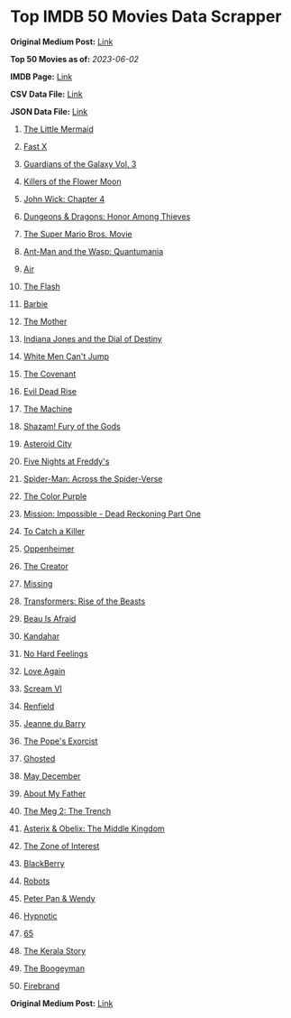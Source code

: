 # Top IMDB 50 Movies Data Scrapper

**Original Medium Post:** [Link](https://medium.com/@nishantsahoo/which-movie-should-i-watch-5c83a3c0f5b1) 

**Top 50 Movies as of:** _2023-06-02_

**IMDB Page:** [Link](http://www.imdb.com/search/title?release_date=2023,2023&title_type=feature)

**CSV Data File:** [Link](/Data/data.csv)

**JSON Data File:** [Link](/Data/data.json)

1. [The Little Mermaid](https://www.imdb.com/title/tt5971474/?ref_=adv_li_tt)

2. [Fast X](https://www.imdb.com/title/tt5433140/?ref_=adv_li_tt)

3. [Guardians of the Galaxy Vol. 3](https://www.imdb.com/title/tt6791350/?ref_=adv_li_tt)

4. [Killers of the Flower Moon](https://www.imdb.com/title/tt5537002/?ref_=adv_li_tt)

5. [John Wick: Chapter 4](https://www.imdb.com/title/tt10366206/?ref_=adv_li_tt)

6. [Dungeons & Dragons: Honor Among Thieves](https://www.imdb.com/title/tt2906216/?ref_=adv_li_tt)

7. [The Super Mario Bros. Movie](https://www.imdb.com/title/tt6718170/?ref_=adv_li_tt)

8. [Ant-Man and the Wasp: Quantumania](https://www.imdb.com/title/tt10954600/?ref_=adv_li_tt)

9. [Air](https://www.imdb.com/title/tt16419074/?ref_=adv_li_tt)

10. [The Flash](https://www.imdb.com/title/tt0439572/?ref_=adv_li_tt)

11. [Barbie](https://www.imdb.com/title/tt1517268/?ref_=adv_li_tt)

12. [The Mother](https://www.imdb.com/title/tt6968614/?ref_=adv_li_tt)

13. [Indiana Jones and the Dial of Destiny](https://www.imdb.com/title/tt1462764/?ref_=adv_li_tt)

14. [White Men Can't Jump](https://www.imdb.com/title/tt6436620/?ref_=adv_li_tt)

15. [The Covenant](https://www.imdb.com/title/tt4873118/?ref_=adv_li_tt)

16. [Evil Dead Rise](https://www.imdb.com/title/tt13345606/?ref_=adv_li_tt)

17. [The Machine](https://www.imdb.com/title/tt11040844/?ref_=adv_li_tt)

18. [Shazam! Fury of the Gods](https://www.imdb.com/title/tt10151854/?ref_=adv_li_tt)

19. [Asteroid City](https://www.imdb.com/title/tt14230388/?ref_=adv_li_tt)

20. [Five Nights at Freddy's](https://www.imdb.com/title/tt4589218/?ref_=adv_li_tt)

21. [Spider-Man: Across the Spider-Verse](https://www.imdb.com/title/tt9362722/?ref_=adv_li_tt)

22. [The Color Purple](https://www.imdb.com/title/tt1200263/?ref_=adv_li_tt)

23. [Mission: Impossible - Dead Reckoning Part One](https://www.imdb.com/title/tt9603212/?ref_=adv_li_tt)

24. [To Catch a Killer](https://www.imdb.com/title/tt10275534/?ref_=adv_li_tt)

25. [Oppenheimer](https://www.imdb.com/title/tt15398776/?ref_=adv_li_tt)

26. [The Creator](https://www.imdb.com/title/tt11858890/?ref_=adv_li_tt)

27. [Missing](https://www.imdb.com/title/tt10855768/?ref_=adv_li_tt)

28. [Transformers: Rise of the Beasts](https://www.imdb.com/title/tt5090568/?ref_=adv_li_tt)

29. [Beau Is Afraid](https://www.imdb.com/title/tt13521006/?ref_=adv_li_tt)

30. [Kandahar](https://www.imdb.com/title/tt5761544/?ref_=adv_li_tt)

31. [No Hard Feelings](https://www.imdb.com/title/tt15671028/?ref_=adv_li_tt)

32. [Love Again](https://www.imdb.com/title/tt10276482/?ref_=adv_li_tt)

33. [Scream VI](https://www.imdb.com/title/tt17663992/?ref_=adv_li_tt)

34. [Renfield](https://www.imdb.com/title/tt11358390/?ref_=adv_li_tt)

35. [Jeanne du Barry](https://www.imdb.com/title/tt17277414/?ref_=adv_li_tt)

36. [The Pope's Exorcist](https://www.imdb.com/title/tt13375076/?ref_=adv_li_tt)

37. [Ghosted](https://www.imdb.com/title/tt15326988/?ref_=adv_li_tt)

38. [May December](https://www.imdb.com/title/tt13651794/?ref_=adv_li_tt)

39. [About My Father](https://www.imdb.com/title/tt8373206/?ref_=adv_li_tt)

40. [The Meg 2: The Trench](https://www.imdb.com/title/tt9224104/?ref_=adv_li_tt)

41. [Asterix & Obelix: The Middle Kingdom](https://www.imdb.com/title/tt11210390/?ref_=adv_li_tt)

42. [The Zone of Interest](https://www.imdb.com/title/tt7160372/?ref_=adv_li_tt)

43. [BlackBerry](https://www.imdb.com/title/tt21867434/?ref_=adv_li_tt)

44. [Robots](https://www.imdb.com/title/tt12579470/?ref_=adv_li_tt)

45. [Peter Pan & Wendy](https://www.imdb.com/title/tt5635026/?ref_=adv_li_tt)

46. [Hypnotic](https://www.imdb.com/title/tt8080204/?ref_=adv_li_tt)

47. [65](https://www.imdb.com/title/tt12261776/?ref_=adv_li_tt)

48. [The Kerala Story](https://www.imdb.com/title/tt24268454/?ref_=adv_li_tt)

49. [The Boogeyman](https://www.imdb.com/title/tt3427252/?ref_=adv_li_tt)

50. [Firebrand](https://www.imdb.com/title/tt15000156/?ref_=adv_li_tt)

**Original Medium Post:** [Link](https://medium.com/@nishantsahoo/which-movie-should-i-watch-5c83a3c0f5b1) 
